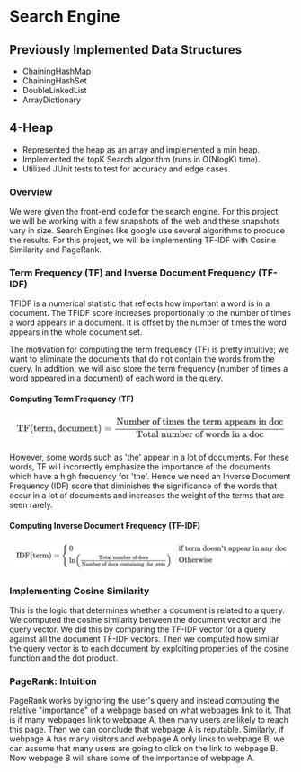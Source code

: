 # Search Engine

## Previously Implemented Data Structures
* ChainingHashMap
* ChainingHashSet
* DoubleLinkedList
* ArrayDictionary

## 4-Heap
* Represented the heap as an array and implemented a min heap.
* Implemented the topK Search algorithm (runs in O(NlogK) time).
* Utilized JUnit tests to test for accuracy and edge cases.

### Overview
We were given the front-end code for the search engine. For this project, we will be working with a few snapshots of the web and these snapshots vary in size. Search Engines like google use several algorithms to produce the results. For this project, we will be implementing TF-IDF with Cosine Similarity and PageRank.


### Term Frequency (TF) and Inverse Document Frequency (TF-IDF)
TFIDF is a numerical statistic that reflects how important a word is in a document. The TFIDF score increases proportionally to the number of times a word appears in a document. It is offset by the number of times the word appears in the whole document set.

The motivation for computing the term frequency (TF) is pretty intuitive; we want to eliminate the documents that do not contain the words from the query. In addition, we will also store the term frequency (number of times a word appeared in a document) of each word in the query.

#### Computing Term Frequency (TF)
![TF Score Formula](img/TFScore.jpeg "TF Score Formula")

However, some words such as 'the' appear in a lot of documents. For these words, TF will incorrectly emphasize the importance of the documents which have a high frequency for 'the'. Hence we need an Inverse Document Frequency (IDF) score that diminishes the significance of the words that occur in a lot of documents and increases the weight of the terms that are seen rarely.

#### Computing Inverse Document Frequency (TF-IDF)
![IDF Score Formula](img/IDFScore.jpeg "IDF Score Formula")

### Implementing Cosine Similarity
This is the logic that determines whether a document is related to a query. We computed the cosine similarity between the document vector and the query vector. We did this by comparing the TF-IDF vector for a query against all the document TF-IDF vectors. Then we computed how similar the query vector is to each document by exploiting properties of the cosine function and the dot product.

### PageRank: Intuition
PageRank works by ignoring the user's query and instead computing the relative "importance" of a webpage based on what webpages link to it. That is if many webpages link to webpage A, then many users are likely to reach this page. Then we can conclude that webpage A is reputable. Similarly, if webpage A has many visitors and webpage A only links to webpage B, we can assume that many users are going to click on the link to webpage B. Now webpage B will share some of the importance of webpage A.
